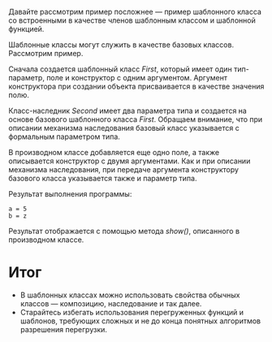 Давайте рассмотрим пример посложнее — пример шаблонного класса со встроенными в качестве членов шаблонным классом и шаблонной функцией.

Шаблонные классы могут служить в качестве базовых классов. Рассмотрим пример.

Сначала создается шаблонный класс *First*, который имеет один тип-параметр, поле и конструктор с одним аргументом. Аргумент конструктора при создании объекта присваивается в качестве значения полю. 

Класс-наследник *Second* имеет два параметра типа и создается на основе базового шаблонного класса *First*. Обращаем внимание, что при описании механизма наследования базовый класс указывается с формальным параметром типа.

В производном классе добавляется еще одно поле, а также описывается конструктор с двумя аргументами. Как и при описании механизма наследования, при передаче аргумента конструктору базового класса указывается также и параметр типа.

Результат выполнения программы:
```
a = 5 
b = z 
```
Результат отображается с помощью метода *show()*, описанного в производном классе.

# Итог
- В шаблонных классах можно использовать свойства обычных классов — композицию, наследование и так далее.
- Старайтесь избегать использования перегруженных функций и шаблонов, требующих сложных и не до конца понятных алгоритмов разрешения перегрузки.

